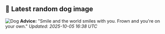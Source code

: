 ## 🐶 Latest random dog image
![Dog](https://images.dog.ceo/breeds/australian-kelpie/Resized_20200214_191118_346649120350209.jpg)
**Advice:** "Smile and the world smiles with you. Frown and you're on your own."
*Updated: 2025-10-05 16:38 UTC*

